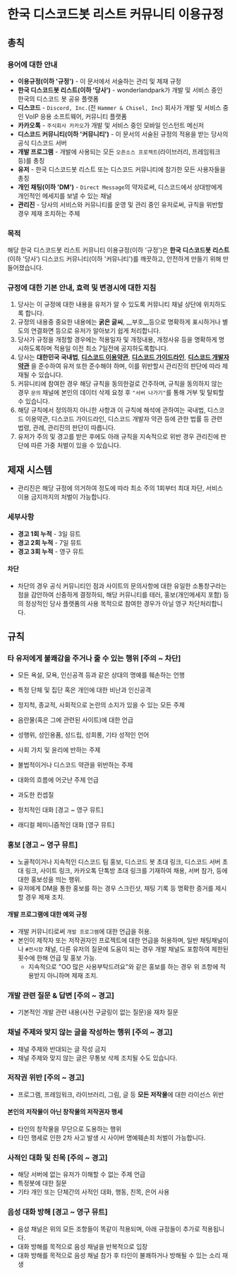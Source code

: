 # 한국 디스코드봇 리스트 커뮤니티 이용규정

## 총칙

### 용어에 대한 안내

* **이용규정(이하 '규정')** - 이 문서에서 서술하는 관리 및 제재 규정
* **한국 디스코드봇 리스트(이하 '당사')** - wonderlandpark가 개발 및 서비스 중인 한국의 디스코드 봇 공유 플랫폼
* **디스코드** - ``Discord, Inc.``(전 ``Hammer & Chisel, Inc``) 회사가 개발 및 서비스 중인 VoIP 응용 소프트웨어, 커뮤니티 플랫폼
* **카카오톡** - ``주식회사 카카오``가 개발 및 서비스 중인 모바일 인스턴트 메신저
* **디스코드 커뮤니티(이하 '커뮤니티')** - 이 문서의 서술된 규정의 적용을 받는 당사의 공식 디스코드 서버
* **개발 프로그램** - 개발에 사용되는 모든 ``오픈소스 프로젝트``(라이브러리, 프레임워크 등)를 총칭
* **유저** - 한국 디스코드봇 리스트 또는 디스코드 커뮤니티에 참가한 모든 사용자들을 총칭
* **개인 채팅(이하 'DM')** - ``Direct Message``의 약자로써, 디스코드에서 상대방에게 개인적인 메세지를 보낼 수 있는 채널
* **관리진** - 당사의 서비스와 커뮤니티를 운영 및 관리 중인 유저로써, 규칙을 위반할 경우 제재 조치하는 주체

### 목적

해당 한국 디스코드봇 리스트 커뮤니티 이용규정(이하 '규정')은 **한국 디스코드봇 리스트**(이하 '당사') 디스코드 커뮤니티(이하 '커뮤니티')를 깨끗하고, 안전하게 만들기 위해 만들어졌습니다.
### 규정에 대한 기본 안내, 효력 및 변경시에 대한 지침

1. 당사는 이 규정에 대한 내용을 유저가 알 수 있도록 커뮤니티 채널 상단에 위치하도록 합니다.
2. 규정의 내용중 중요한 내용에는 **굵은 글씨**, __부호__등으로 명확하게 표시하거나 별도의 연결화면 등으로 유저가 알아보기 쉽게 처리합니다.
3. 당사가 규정을 개정할 경우에는 적용일자 및 개정내용, 개정사유 등을 명확하게 명시하도록하며 적용일 이전 최소 7일전에 공지하도록합니다.
4. 당사는 **대한민국 국내법**, **[디스코드 이용약관](https://discord.com/tos)**, **[디스코드 가이드라인](https://discord.com/guidelines)**, **[디스코드 개발자 약관](https://discord.com/developers/docs/legal)** 을 준수하여 유저 또한 준수해야 하며, 이를 위반할시 관리진의 판단에 따라 제재될 수 있습니다.
5. 커뮤니티에 참여한 경우 해당 규칙을 동의한걸로 간주하며, 규칙을 동의하지 않는 경우 ``문의`` 채널에 본인의 데이터 삭제 요청 후 ``"서버 나가기"``를 통해 거부 및 탈퇴할 수 있습니다.
6. 해당 규칙에서 정의하지 아니한 사항과 이 규칙에 해석에 관하여는 국내법, 디스코드 이용약관, 디스코드 가이드라인, 디스코드 개발자 약관 등에 관한 법률 등 관련 법령, 관례, 관리진의 판단이 따릅니다.
7. 유저가 주의 및 경고를 받은 후에도 아래 규칙을 지속적으로 위반 경우 관리진에 판단에 따른 가중 처벌이 있을 수 있습니다.

## 제재 시스템

- 관리진은 해당 규정에 의거하여 정도에 따라 최소 주의 1회부터 최대 차단, 서비스 이용 금지까지의 처벌이 가능합니다.

### 세부사항

* **경고 1회 누적** - 3일 뮤트
* **경고 2회 누적** - 7일 뮤트
* **경고 3회 누적** - 영구 뮤트

#### 차단

- 차단의 경우 공식 커뮤니티인 점과 사이트의 문의사항에 대한 유일한 소통창구라는 점을 감안하여 신중하게 결정하되, 해당 커뮤니티를 테러, 홍보(개인메세지 포함) 등의 정상적인 당사 플랫폼의 사용 목적으로 참여한 경우가 아닐 영구 차단처리합니다.

## 규칙

### 타 유저에게 불쾌감을 주거나 줄 수 있는 행위 [주의 ~ 차단]

- 모든 욕설, 모욕, 인신공격 등과 같은 상대의 명예를 훼손하는 언행
- 특정 단체 및 집단 혹은 개인에 대한 비난과 인신공격
- 정지척, 종교적, 사회적으로 논란의 소지가 있을 수 있는 모든 주제
- 음란물(혹은 그에 관련된 사이트)에 대한 언급
- 성행위, 성인용품, 성드립, 성희롱, 기타 성적인 언어
- 사회 가치 및 윤리에 반하는 주제
- 불법적이거나 디스코드 약관을 위반하는 주제
- 대화의 흐름에 어긋난 주제 언급
- 과도한 컨셉질

- 정치적인 대화 [경고 ~ 영구 뮤트]
- 래디컬 페미니즘적인 대화 [영구 뮤트]

### 홍보 [경고 ~ 영구 뮤트]

- 노골적이거나 지속적인 디스코드 팀 홍보, 디스코드 봇 초대 링크, 디스코드 서버 초대 링크, 사이트 링크, 카카오톡 단톡방 초대 링크를 기재하여 채용, 서버 참가, 등에 대한 홍보성을 띄는 행위.
- 유저에게 DM을 통한 홍보를 하는 경우 스크린샷, 채팅 기록 등 명확한 증거를 제시할 경우 제재 조치.

#### 개발 프로그램에 대한 예외 규정

- 개발 커뮤니티로써 ``개발 프로그램``에 대한 언급을 허용.
- 본인이 제작자 또는 저작권자인 프로젝트에 대한 언급을 허용하며, 일반 채팅채널이나 `#전시장` 채널, 다른 유저의 질문에 도움이 되는 경우 개발 채널도 포함하여 제한된 횟수에 한해 언급 및 홍보 가능.
  * 지속적으로 "OO 많은 사용부탁드려요"와 같은 홍보를 하는 경우 위 조항에 적용받지 아니하며 제재 조치.

### 개발 관련 질문 & 답변 [주의 ~ 경고]

- 기본적인 개발 관련 내용(사전 구글링이 없는 질문)을 재차 질문

### 채널 주제와 맞지 않는 글을 작성하는 행위 [주의 ~ 경고]

- 채널 주제와 반대되는 글 작성 금지
- 채널 주제와 맞지 않는 글은 무통보 삭제 조치될 수도 있습니다.

### 저작권 위반 [주의 ~ 경고]

- 프로그램, 프레임워크, 라이브러리, 그림, 글 등 **모든 저작물**에 대한 라이선스 위반

#### 본인의 저작물이 아닌 창작물의 저작권자 행세

- 타인의 창작물을 무단으로 도용하는 행위
- 타인 행세로 인한 2차 사고 발생 시 사이버 명예훼손죄 처벌이 가능합니다.

### 사적인 대화 및 친목 [주의 ~ 경고]

- 해당 서버에 없는 유저가 이해할 수 없는 주제 언급
- 특정봇에 대한 질문
- 기타 개인 또는 단체간의 사적인 대화, 행동, 친목, 은어 사용

### 음성 대화 방해 [경고 ~ 영구 뮤트]

- 음성 채널은 위의 모든 조항들이 똑같이 적용되며, 아래 규정들이 추가로 적용됩니다.
- 대화 방해를 목적으로 음성 채널을 반복적으로 입장
- 대화 방해를 목적으로 음성 채널 참가 후 타인이 불쾌하거나 방해될 수 있는 소리 재생
